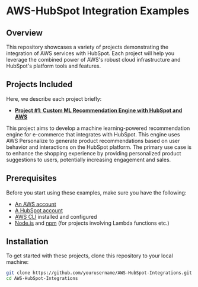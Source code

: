 # AWS-HubSpot Integration Examples

## Overview
This repository showcases a variety of projects demonstrating the integration of AWS services with HubSpot. Each project will help you leverage the combined power of AWS's robust cloud infrastructure and HubSpot's platform tools and features.

## Projects Included
Here, we describe each project briefly:

- [**Project #1**: **Custom ML Recommendation Engine with HubSpot and AWS**](https://github.com/hubspotdev/aws-hubspot-integrations/tree/main/hubspot-snowflake-aws-ml-insights)

This project aims to develop a machine learning-powered recommendation engine for e-commerce that integrates with HubSpot. This engine uses AWS Personalize to generate product recommendations based on user behavior and interactions on the HubSpot platform. The primary use case is to enhance the shopping experience by providing personalized product suggestions to users, potentially increasing engagement and sales.

## Prerequisites
Before you start using these examples, make sure you have the following:
- [An AWS account](https://aws.amazon.com/free/?gclid=Cj0KCQjw6PGxBhCVARIsAIumnWaLLCIz25A3RAJ4TLXkvrNusX-oE7FlcSlC77aI30PGsvqqNOsl1WkaAouhEALw_wcB&trk=7541ebd3-552d-4f98-9357-b542436aa66c&sc_channel=ps&ef_id=Cj0KCQjw6PGxBhCVARIsAIumnWaLLCIz25A3RAJ4TLXkvrNusX-oE7FlcSlC77aI30PGsvqqNOsl1WkaAouhEALw_wcB:G:s&s_kwcid=AL!4422!3!651751058790!e!!g!!create%20aws%20account!19852662149!145019243897&all-free-tier.sort-by=item.additionalFields.SortRank&all-free-tier.sort-order=asc&awsf.Free%20Tier%20Types=*all&awsf.Free%20Tier%20Categories=*all)
- [A HubSpot account](https://www.hubspot.com/products/crm?hubs_content=knowledge.hubspot.com%2Fget-started%2Fset-up-your-account&hubs_content-cta=new%2Fhubspot%2Faccount)
- [AWS CLI](https://aws.amazon.com/cli/) installed and configured
- [Node.js](https://nodejs.org/en/) and [npm](https://www.npmjs.com/) (for projects involving Lambda functions etc.)

## Installation
To get started with these projects, clone this repository to your local machine:

```bash
git clone https://github.com/yourusername/AWS-HubSpot-Integrations.git
cd AWS-HubSpot-Integrations

